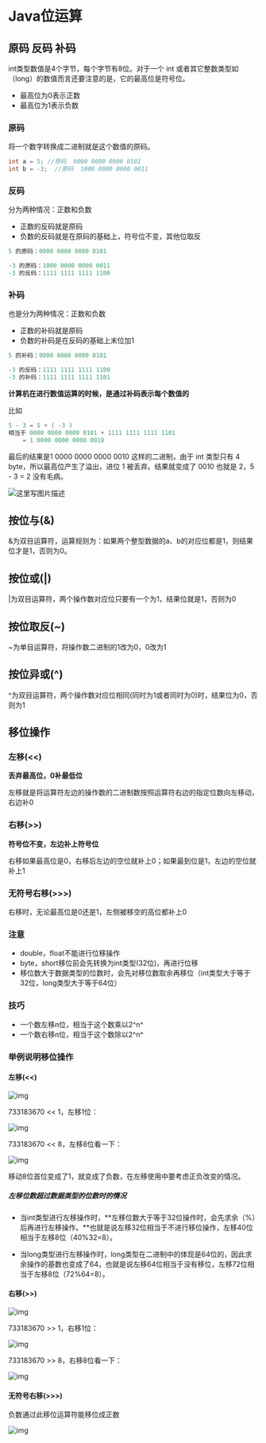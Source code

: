 # Java位运算

## 原码 反码 补码

int类型数值是4个字节，每个字节有8位。对于一个 int 或者其它整数类型如 （long）的数值而言还要注意的是，它的最高位是符号位。

-   最高位为0表示正数
-   最高位为1表示负数

### **原码**

将一个数字转换成二进制就是这个数值的原码。

```java
int a = 5; //原码  0000 0000 0000 0101
int b = -3;  //原码  1000 0000 0000 0011
```

### **反码**

分为两种情况：正数和负数

-   正数的反码就是原码
-   负数的反码就是在原码的基础上，符号位不变，其他位取反

```java
5 的原码：0000 0000 0000 0101

-3 的原码：1000 0000 0000 0011
-3 的反码：1111 1111 1111 1100
```

### 补码

也是分为两种情况：正数和负数

-   正数的补码就是原码
-   负数的补码是在反码的基础上末位加1

```java
5 的补码：0000 0000 0000 0101

-3 的反码：1111 1111 1111 1100
-3 的补码：1111 1111 1111 1101
```

**计算机在进行数值运算的时候，是通过补码表示每个数值的**

比如

```java
5 - 3 = 5 + ( -3 )
相当于 0000 0000 0000 0101 + 1111 1111 1111 1101
    = 1 0000 0000 0000 0010
```

最后的结果是1 0000 0000 0000 0010 这样的二进制，由于 int 类型只有 4 byte，所以最高位产生了溢出，进位 1 被丢弃。结果就变成了 0010 也就是 2，5 - 3 = 2 没有毛病。

![这里写图片描述](F:\编程教程\个人笔记\图片\计算机基础\5-3运算过程)

## 按位与(&)

&为双目运算符，运算规则为：如果两个整型数据的a、b的对应位都是1，则结果位才是1，否则为0。

## 按位或(|)

|为双目运算符，两个操作数对应位只要有一个为1，结果位就是1，否则为0

## 按位取反(~)

~为单目运算符，将操作数二进制的1改为0，0改为1

## 按位异或(^)

^为双目运算符，两个操作数对应位相同(同时为1或者同时为0)时，结果位为0，否则为1

## 移位操作

### **左移(<<)**

**丢弃最高位，0补最低位**

左移就是将运算符左边的操作数的二进制数按照运算符右边的指定位数向左移动，右边补0

### **右移(>>)**

**符号位不变，左边补上符号位**

右移如果最高位是0，右移后左边的空位就补上0；如果最到位是1，左边的空位就补上1

### **无符号右移(>>>)**

右移时，无论最高位是0还是1，左侧被移空的高位都补上0

### 注意

-   double，float不能进行位移操作
-   byte，short移位前会先转换为int类型(32位)，再进行位移
-   移位数大于数据类型的位数时，会先对移位数取余再移位（int类型大于等于32位，long类型大于等于64位）

### **技巧**

-   一个数左移n位，相当于这个数乘以2^n^
-   一个数右移n位，相当于这个数除以2^n^

### 举例说明移位操作

#### 左移(<<)

![img](F:\编程教程\个人笔记\图片\计算机基础\十进制的733183670.jpg)

733183670 << 1，左移1位：

![img](F:\编程教程\个人笔记\图片\计算机基础\733183670左移1位.jpg)

733183670 << 8，左移8位看一下：

![img](F:\编程教程\个人笔记\图片\计算机基础\733183670左移8位.jpg)

移动8位首位变成了1，就变成了负数，在左移使用中要考虑正负改变的情况。

##### **左移位数超过数据类型的位数时的情况**

-   当int类型进行左移操作时，**左移位数大于等于32位操作时，会先求余（%）后再进行左移操作。**也就是说左移32位相当于不进行移位操作，左移40位相当于左移8位（40%32=8）。

-   当long类型进行左移操作时，long类型在二进制中的体现是64位的，因此求余操作的基数也变成了64，也就是说左移64位相当于没有移位，左移72位相当于左移8位（72%64=8）。

#### 右移(>>)

![img](F:\编程教程\个人笔记\图片\计算机基础\十进制的733183670.jpg)

733183670 >> 1，右移1位：

![img](F:\编程教程\个人笔记\图片\计算机基础\733183670右移1位.jpg)

733183670 >> 8，右移8位看一下：

![img](F:\编程教程\个人笔记\图片\计算机基础\733183670右移8位.jpg)

#### 无符号右移(>>>)

负数通过此移位运算符能移位成正数

![img](F:\编程教程\个人笔记\图片\计算机基础\-733183670无符号右移8位.jpg)

